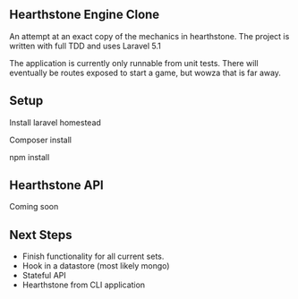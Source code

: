 ## Hearthstone Engine Clone

An attempt at an exact copy of the mechanics in hearthstone.  The project is written with full TDD and uses Laravel 5.1

The application is currently only runnable from unit tests.
There will eventually be routes exposed to start a game, but wowza that is far away.

## Setup

Install laravel homestead

Composer install

npm install

## Hearthstone API

Coming soon


## Next Steps

- Finish functionality for all current sets.
- Hook in a datastore (most likely mongo)
- Stateful API
- Hearthstone from CLI application


